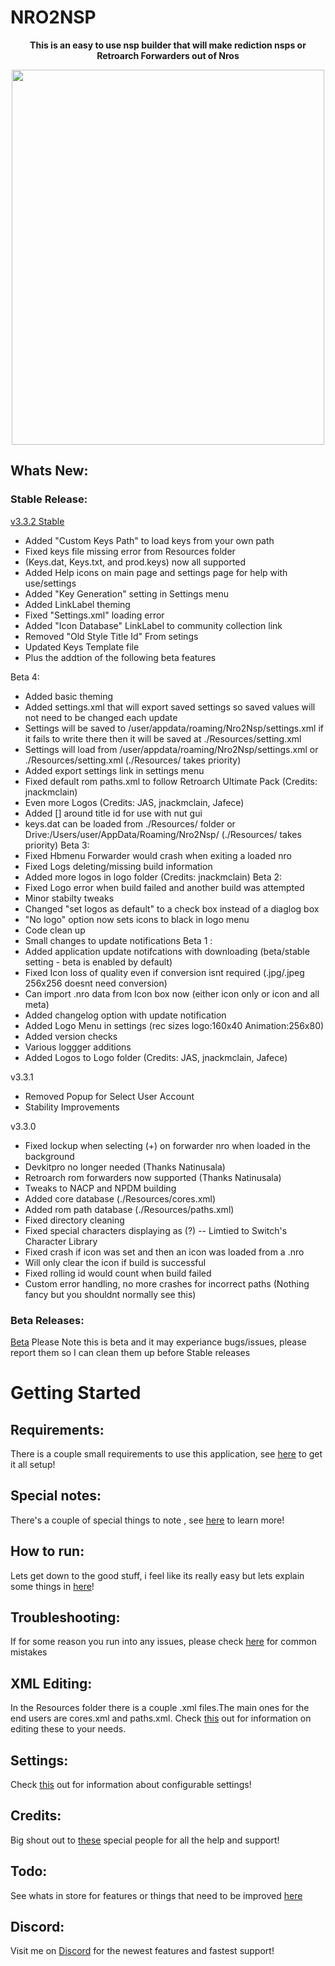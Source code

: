   # NRO2NSP
<p align="center">
    <b> This is an easy to use nsp builder that will make rediction nsps or Retroarch Forwarders out of Nros</b><br>
</p>
<p align="center"> 
<img src="https://github.com/Root-MtX/Nro2Nsp/blob/master/Images/themedMenu.JPG?raw=true" width="500" height="600">
</p>

## Whats New:

### Stable Release:
[v3.3.2 Stable](https://github.com/Root-MtX/Nro2Nsp/releases/tag/3.3.2)
- Added "Custom Keys Path" to load keys from your own path
- Fixed keys file missing error from Resources folder
- (Keys.dat, Keys.txt, and prod.keys) now all supported
- Added Help icons on main page and settings page for help with use/settings
- Added "Key Generation" setting in Settings menu
- Added LinkLabel theming
- Fixed "Settings.xml" loading error
- Added "Icon Database" LinkLabel to community collection link
- Removed "Old Style Title Id" From setings
- Updated Keys Template file
- Plus the addtion of the following beta features

Beta 4:
- Added basic theming 
- Added settings.xml that will export saved settings so saved values will not need to be changed each update
- Settings will be saved to /user/appdata/roaming/Nro2Nsp/settings.xml if it fails to write there then 
  it will be saved at ./Resources/setting.xml
- Settings will load from /user/appdata/roaming/Nro2Nsp/settings.xml or ./Resources/setting.xml 
  (./Resources/ takes priority)
- Added export settings link in settings menu
- Fixed default rom paths.xml to follow Retroarch Ultimate Pack (Credits: jnackmclain)
- Even more Logos (Credits: JAS, jnackmclain, Jafece)
- Added [] around title id for use with nut gui
- keys.dat can be loaded from ./Resources/ folder or Drive:/Users/user/AppData/Roaming/Nro2Nsp/
  (./Resources/ takes priority)
Beta 3:
- Fixed Hbmenu Forwarder would crash when exiting a loaded nro
- Fixed Logs deleting/missing build information 
- Added more logos in logo folder (Credits: jnackmclain)
Beta 2:
- Fixed Logo error when build failed and another build was attempted
- Minor stabilty tweaks 
- Changed "set logos as default" to a check box instead of a diaglog box
- "No logo" option now sets icons to black in logo menu 
- Code clean up
- Small changes to update notifications
Beta 1 :
- Added application update notifcations with downloading (beta/stable setting - beta is enabled by default)
- Fixed Icon loss of quality even if conversion isnt required (.jpg/.jpeg 256x256 doesnt need conversion)
- Can import .nro data from Icon box now (either icon only or icon and all meta)
- Added changelog option with update notification
- Added Logo Menu in settings (rec sizes logo:160x40 Animation:256x80)
- Added version checks
- Various loggger additions
- Added Logos to Logo folder (Credits: JAS, jnackmclain, Jafece)

v3.3.1
- Removed Popup for Select User Account
- Stability Improvements

v3.3.0
- Fixed lockup when selecting (+) on forwarder nro when loaded in the background
- Devkitpro no longer needed (Thanks Natinusala)
- Retroarch rom forwarders now supported (Thanks Natinusala)
- Tweaks to NACP and NPDM building
- Added core database (./Resources/cores.xml)
- Added rom path database (./Resources/paths.xml)
- Fixed directory cleaning
- Fixed special characters displaying as (?) -- Limtied to Switch's Character Library
- Fixed crash if icon was set and then an icon was loaded from a .nro
- Will only clear the icon if build is successful
- Fixed rolling id would count when build failed
- Custom error handling, no more crashes for incorrect paths (Nothing fancy but you shouldnt normally see this)

### Beta Releases:
[Beta](https://github.com/Root-MtX/Nro2Nsp/tree/master/Releases/Betas)
Please Note this is beta and it may experiance bugs/issues, please report them so I can clean them up before Stable releases

# Getting Started
## Requirements: 
There is a couple small requirements to use this application, see [here](https://github.com/Root-MtX/Nro2Nsp/wiki/Requirements) to get it all setup!

## Special notes:
There's a couple of special things to note , see [here](https://github.com/Root-MtX/Nro2Nsp/wiki/Special-Notes) to learn more!

## How to run:
Lets get down to the good stuff, i feel like its really easy but lets explain some things in [here](https://github.com/Root-MtX/Nro2Nsp/wiki/Use)!

## Troubleshooting:
If for some reason you run into any issues, please check [here](https://github.com/Root-MtX/Nro2Nsp/wiki/Troubleshooting) for common mistakes

## XML Editing:
In the Resources folder there is a couple .xml files.The main ones for the end users are cores.xml and paths.xml. Check [this](https://github.com/Root-MtX/Nro2Nsp/wiki/Xml-Editing) out for information on editing these to your needs.

## Settings:
Check [this](https://github.com/Root-MtX/Nro2Nsp/wiki/Settings) out for information about configurable settings!

## Credits: 
Big shout out to [these](https://github.com/Root-MtX/Nro2Nsp/wiki/Credits) special people for all the help and support! 	

## Todo:
See whats in store for features or things that need to be improved [here](https://github.com/Root-MtX/Nro2Nsp/wiki/Todo)

## Discord: 
Visit me on [Discord](https://discord.gg/yTSfphh) for the newest features and fastest support!

